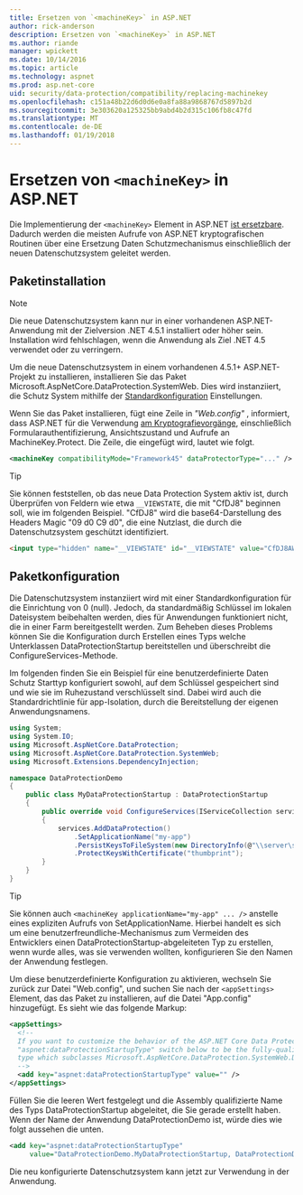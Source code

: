 ```yaml
---
title: Ersetzen von `<machineKey>` in ASP.NET
author: rick-anderson
description: Ersetzen von `<machineKey>` in ASP.NET
ms.author: riande
manager: wpickett
ms.date: 10/14/2016
ms.topic: article
ms.technology: aspnet
ms.prod: asp.net-core
uid: security/data-protection/compatibility/replacing-machinekey
ms.openlocfilehash: c151a48b22d6d0d6e0a8fa88a9868767d5897b2d
ms.sourcegitcommit: 3e303620a125325bb9abd4b2d315c106fb8c47fd
ms.translationtype: MT
ms.contentlocale: de-DE
ms.lasthandoff: 01/19/2018
---
```

# <a name="replacing-machinekey-in-aspnet"></a>Ersetzen von `<machineKey>` in ASP.NET

<a name="compatibility-replacing-machinekey"></a>

Die Implementierung der `<machineKey>` Element in ASP.NET [ist ersetzbare](https://blogs.msdn.microsoft.com/webdev/2012/10/23/cryptographic-improvements-in-asp-net-4-5-pt-2/). Dadurch werden die meisten Aufrufe von ASP.NET kryptografischen Routinen über eine Ersetzung Daten Schutzmechanismus einschließlich der neuen Datenschutzsystem geleitet werden.

## <a name="package-installation"></a>Paketinstallation

> [!NOTE]
> Die neue Datenschutzsystem kann nur in einer vorhandenen ASP.NET-Anwendung mit der Zielversion .NET 4.5.1 installiert oder höher sein. Installation wird fehlschlagen, wenn die Anwendung als Ziel .NET 4.5 verwendet oder zu verringern.

Um die neue Datenschutzsystem in einem vorhandenen 4.5.1+ ASP.NET-Projekt zu installieren, installieren Sie das Paket Microsoft.AspNetCore.DataProtection.SystemWeb. Dies wird instanziiert, die Schutz System mithilfe der [Standardkonfiguration](xref:security/data-protection/configuration/default-settings) Einstellungen.

Wenn Sie das Paket installieren, fügt eine Zeile in *"Web.config"* , informiert, dass ASP.NET für die Verwendung [am Kryptografievorgänge](https://blogs.msdn.microsoft.com/webdev/2012/10/23/cryptographic-improvements-in-asp-net-4-5-pt-2/), einschließlich Formularauthentifizierung, Ansichtszustand und Aufrufe an MachineKey.Protect. Die Zeile, die eingefügt wird, lautet wie folgt.

```xml
<machineKey compatibilityMode="Framework45" dataProtectorType="..." />
```

>[!TIP]
> Sie können feststellen, ob das neue Data Protection System aktiv ist, durch Überprüfen von Feldern wie etwa `__VIEWSTATE`, die mit "CfDJ8" beginnen soll, wie im folgenden Beispiel. "CfDJ8" wird die base64-Darstellung des Headers Magic "09 d0 C9 d0", die eine Nutzlast, die durch die Datenschutzsystem geschützt identifiziert.

```html
<input type="hidden" name="__VIEWSTATE" id="__VIEWSTATE" value="CfDJ8AWPr2EQPTBGs3L2GCZOpk..." />
```

## <a name="package-configuration"></a>Paketkonfiguration

Die Datenschutzsystem instanziiert wird mit einer Standardkonfiguration für die Einrichtung von 0 (null). Jedoch, da standardmäßig Schlüssel im lokalen Dateisystem beibehalten werden, dies für Anwendungen funktioniert nicht, die in einer Farm bereitgestellt werden. Zum Beheben dieses Problems können Sie die Konfiguration durch Erstellen eines Typs welche Unterklassen DataProtectionStartup bereitstellen und überschreibt die ConfigureServices-Methode.

Im folgenden finden Sie ein Beispiel für eine benutzerdefinierte Daten Schutz Starttyp konfiguriert sowohl, auf dem Schlüssel gespeichert sind und wie sie im Ruhezustand verschlüsselt sind. Dabei wird auch die Standardrichtlinie für app-Isolation, durch die Bereitstellung der eigenen Anwendungsnamens.

```csharp
using System;
using System.IO;
using Microsoft.AspNetCore.DataProtection;
using Microsoft.AspNetCore.DataProtection.SystemWeb;
using Microsoft.Extensions.DependencyInjection;

namespace DataProtectionDemo
{
    public class MyDataProtectionStartup : DataProtectionStartup
    {
        public override void ConfigureServices(IServiceCollection services)
        {
            services.AddDataProtection()
                .SetApplicationName("my-app")
                .PersistKeysToFileSystem(new DirectoryInfo(@"\\server\share\myapp-keys\"))
                .ProtectKeysWithCertificate("thumbprint");
        }
    }
}
```

>[!TIP]
> Sie können auch `<machineKey applicationName="my-app" ... />` anstelle eines expliziten Aufrufs von SetApplicationName. Hierbei handelt es sich um eine benutzerfreundliche-Mechanismus zum Vermeiden des Entwicklers einen DataProtectionStartup-abgeleiteten Typ zu erstellen, wenn wurde alles, was sie verwenden wollten, konfigurieren Sie den Namen der Anwendung festlegen.

Um diese benutzerdefinierte Konfiguration zu aktivieren, wechseln Sie zurück zur Datei "Web.config", und suchen Sie nach der `<appSettings>` Element, das das Paket zu installieren, auf die Datei "App.config" hinzugefügt. Es sieht wie das folgende Markup:

```xml
<appSettings>
  <!--
  If you want to customize the behavior of the ASP.NET Core Data Protection stack, set the
  "aspnet:dataProtectionStartupType" switch below to be the fully-qualified name of a
  type which subclasses Microsoft.AspNetCore.DataProtection.SystemWeb.DataProtectionStartup.
  -->
  <add key="aspnet:dataProtectionStartupType" value="" />
</appSettings>
```

Füllen Sie die leeren Wert festgelegt und die Assembly qualifizierte Name des Typs DataProtectionStartup abgeleitet, die Sie gerade erstellt haben. Wenn der Name der Anwendung DataProtectionDemo ist, würde dies wie folgt aussehen die unten.

```xml
<add key="aspnet:dataProtectionStartupType"
     value="DataProtectionDemo.MyDataProtectionStartup, DataProtectionDemo" />
```

Die neu konfigurierte Datenschutzsystem kann jetzt zur Verwendung in der Anwendung.
